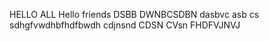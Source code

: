 HELLO ALL 
Hello friends 
DSBB DWNBCSDBN
dasbvc asb cs 
sdhgfvwdhbfhdfbwdh
cdjnsnd
CDSN CVsn
FHDFVJNVJ
